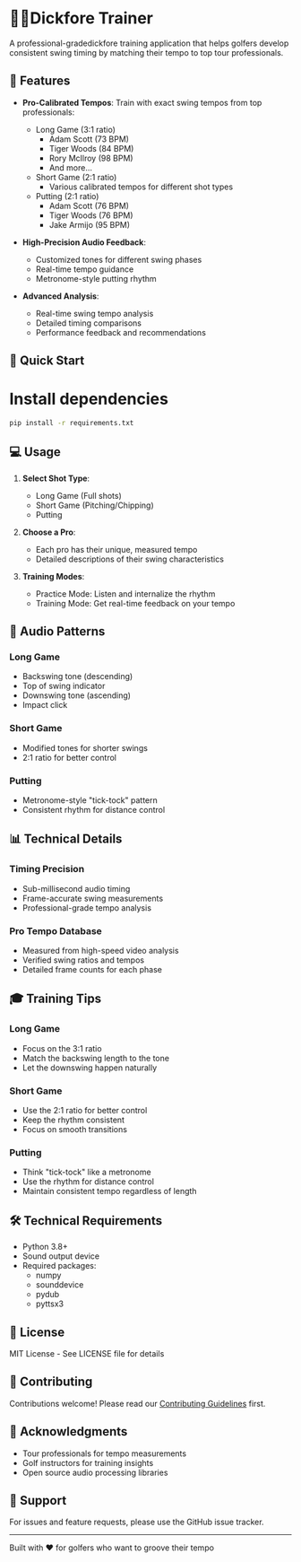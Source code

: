 # 🏌️‍♂️Dickfore Trainer

A professional-gradedickfore training application that helps golfers develop consistent swing timing by matching their tempo to top tour professionals.

## 🎯 Features

- **Pro-Calibrated Tempos**: Train with exact swing tempos from top professionals:
  - Long Game (3:1 ratio)
    - Adam Scott (73 BPM)
    - Tiger Woods (84 BPM)
    - Rory McIlroy (98 BPM)
    - And more...
  - Short Game (2:1 ratio)
    - Various calibrated tempos for different shot types
  - Putting (2:1 ratio)
    - Adam Scott (76 BPM)
    - Tiger Woods (76 BPM)
    - Jake Armijo (95 BPM)

- **High-Precision Audio Feedback**:
  - Customized tones for different swing phases
  - Real-time tempo guidance
  - Metronome-style putting rhythm

- **Advanced Analysis**:
  - Real-time swing tempo analysis
  - Detailed timing comparisons
  - Performance feedback and recommendations

## 🚀 Quick Start

# Install dependencies
```bash
pip install -r requirements.txt
```


## 💻 Usage

1. **Select Shot Type**:
   - Long Game (Full shots)
   - Short Game (Pitching/Chipping)
   - Putting

2. **Choose a Pro**:
   - Each pro has their unique, measured tempo
   - Detailed descriptions of their swing characteristics

3. **Training Modes**:
   - Practice Mode: Listen and internalize the rhythm
   - Training Mode: Get real-time feedback on your tempo

## 🎵 Audio Patterns

### Long Game
- Backswing tone (descending)
- Top of swing indicator
- Downswing tone (ascending)
- Impact click

### Short Game
- Modified tones for shorter swings
- 2:1 ratio for better control

### Putting
- Metronome-style "tick-tock" pattern
- Consistent rhythm for distance control

## 📊 Technical Details

### Timing Precision
- Sub-millisecond audio timing
- Frame-accurate swing measurements
- Professional-grade tempo analysis

### Pro Tempo Database
- Measured from high-speed video analysis
- Verified swing ratios and tempos
- Detailed frame counts for each phase

## 🎓 Training Tips

### Long Game
- Focus on the 3:1 ratio
- Match the backswing length to the tone
- Let the downswing happen naturally

### Short Game
- Use the 2:1 ratio for better control
- Keep the rhythm consistent
- Focus on smooth transitions

### Putting
- Think "tick-tock" like a metronome
- Use the rhythm for distance control
- Maintain consistent tempo regardless of length

## 🛠 Technical Requirements

- Python 3.8+
- Sound output device
- Required packages:
  - numpy
  - sounddevice
  - pydub
  - pyttsx3

## 📝 License

MIT License - See LICENSE file for details

## 🤝 Contributing

Contributions welcome! Please read our [Contributing Guidelines](CONTRIBUTING.md) first.

## 🙏 Acknowledgments

- Tour professionals for tempo measurements
- Golf instructors for training insights
- Open source audio processing libraries

## 📧 Support

For issues and feature requests, please use the GitHub issue tracker.

---

Built with ❤️ for golfers who want to groove their tempo